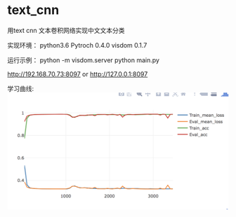 # text_cnn
用text cnn 文本卷积网络实现中文文本分类<br>

实现环境：
python3.6
Pytroch 0.4.0
visdom 0.1.7

运行示例：
python -m visdom.server
python main.py

http://192.168.70.73:8097
or
http://127.0.0.1:8097

学习曲线:
![Alt text](./image/t1.png)

